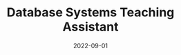 ---
title: "Database Systems Teaching Assistant"
collection: teaching
type: "Software, Computer Science, and Data Science course"
#permalink: /teaching/2015-spring-teaching-1
venue: "Aalborg University, Computer Science"
date: 2022-09-01
location: "Aalborg, Denmark"
---